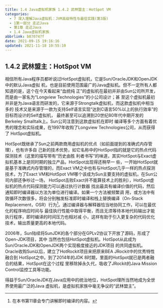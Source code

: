 ```yaml
---
title: 1.4 Java虚拟机家族 1.4.2 武林盟主：HotSpot VM
categories: 
  - 7 深入理解Java虛拟机：JVM高级特性与最佳实践(第3版)
  - 1第一部分 走近Java
  - 第1章 走近Java
  - 1.4 Java虚拟机家族
abbrlink: b870747f
date: 2021-09-15 19:16:16
updated: 2021-11-18 10:55:10
---
```

## 1.4.2 武林盟主：HotSpot VM
相信所有Java程序员都听说过HotSpot虚拟机，它是Sun/OracleJDK和OpenJDK中的默认Java虚拟 机，也是目前使用范围最广的Java虚拟机。但不一定所有人都知道的是，这个在今天看起来“血统纯 正”的虚拟机在最初并非由Sun公司所开发，而是由一家名为“Longview Technologies”的小公司设计；甚 至这个虚拟机最初并非是为Java语言而研发的，它来源于Strongtalk虚拟机，而这款虚拟机中相当多的 技术又是来源于一款为支持Self语言实现“达到C语言50%以上的执行效率”的目标而设计的Self虚拟机， 最终甚至可以追溯到20世纪80年代中期开发的Berkeley Smalltalk上。Sun公司注意到这款虚拟机在即时 编译等多个方面有着优秀的理念和实际成果，在1997年收购了Longview Technologies公司，从而获得了 HotSpot虚拟机。

HotSpot既继承了Sun之前两款商用虚拟机的优点（如前面提到的准确式内存管理），也有许多自 己新的技术优势，如它名称中的HotSpot指的就是它的热点代码探测技术（这里的描写带有“历史由胜 利者书写”的味道，其实HotSpot与Exact虚拟机基本上是同时期的独立产品，HotSpot出现得还稍早一 些，一开始HotSpot就是基于准确式内存管理的，而Exact VM之中也有与HotSpot几乎一样的热点探测 技术，为了Exact VM和HotSpot VM哪个该成为Sun主要支持的虚拟机，在Sun公司内部还争吵过一场， HotSpot击败Exact并不能算技术上的胜利），HotSpot虚拟机的热点代码探测能力可以通过执行计数器 找出最具有编译价值的代码，然后通知即时编译器以方法为单位进行编译。如果一个方法被频繁调 用，或方法中有效循环次数很多，将会分别触发标准即时编译和栈上替换编译（On-Stack Replacement，OSR）行为[^1]。通过编译器与解释器恰当地协同工作，可以在最优化的程序响应时间与 最佳执行性能中取得平衡，而且无须等待本地代码输出才能执行程序，即时编译的时间压力也相对减 小，这样有助于引入更复杂的代码优化技术，输出质量更高的本地代码。

2006年，Sun陆续将SunJDK的各个部分在GPLv2协议下开放了源码，形成了Open-JDK项目，其中 当然也包括HotSpot虚拟机。HotSpot从此成为Sun/OracleJDK和OpenJDK两个实现极度接近的JDK项目 的共同虚拟机。Oracle收购Sun以后，建立了HotRockit项目来把原来BEA JRockit中的优秀特性融合到 HotSpot之中。到了2014年的JDK 8时期，里面的HotSpot就已是两者融合的结果，HotSpot在这个过程 里移除掉永久代，吸收了JRockit的Java Mission Control监控工具等功能。

得益于Sun/OracleJDK在Java应用中的统治地位，HotSpot理所当然地成为全世界使用最广泛的Java 虚拟机，是虚拟机家族中毫无争议的“武林盟主”。

[^1]: 在本书第11章会专门讲解即时编译的内容。
